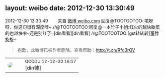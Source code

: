 layout: weibo
date: 2012-12-30 13:30:49
---
<meta name="referrer" content="no-referrer" />

2012-12-30 13:30:49  &nbsp;&nbsp;&nbsp;&nbsp;&nbsp;&nbsp; 来自 <a href="http://weibo.com/" rel="nofollow">微博 weibo.com</a>
回复@TOOTOOTOO: 咳呀呀，你这句很有深度哇~ //@TOOTOOTOO:回复@一本竹子小姐:红火的越快歇菜的也越快啦··还是别红了··[din看看][din看看] //@TOOTOOTOO:[gst转转转]歪脖旋旋··
>  抱歉，此微博已被作者删除。查看帮助：http://t.cn/Rfd3rQV

<table style="width: 100%;">
  <tr>
    <td style="width: 40px;"><img style="border-radius:50%" src="https://tvax1.sinaimg.cn/crop.0.0.512.512.50/6b69631dly8g0l3egwcbcj20e80e8dfu.jpg?KID=imgbed,tva&Expires=1624464477&ssig=fLFuQdoeX7"></td>
    <td colspan="2"><small>QCODU 12-12-30 16:17</small><br/>[din帅]</td>
  </tr>
</table>
